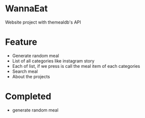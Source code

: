 # WannaEat
Website project with themealdb's API

# Feature
- Generate random meal
- List of all categories like instagram story
- Each of list, if we press is call the meal item of each categories
- Search meal
- About the projects

# Completed
- generate random meal
